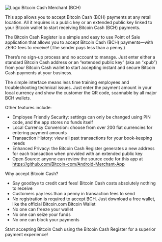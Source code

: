 ![Logo](screenshots/bcr_banner.png)
Bitcoin Cash Merchant (BCH)

This app allows you to accept Bitcoin Cash (BCH) payments at any retail location.
All it requires is a public key or an extended public key linked 
to your Bitcoin wallet to start receiving Bitcoin Cash (BCH) payments.

The Bitcoin Cash Register is a simple and easy to use Point of Sale application that allows you to accept Bitcoin Cash (BCH) payments—with ZERO fees to receive! (The sender pays less than a penny.)

There’s no sign-up process and no account to manage. Just enter either a standard Bitcoin Cash address or an “extended public key” (aka an “xpub”) from your Bitcoin Cash wallet to start accepting instant and secure Bitcoin Cash payments at your business.

The simple interface means less time training employees and troubleshooting technical issues. Just enter the payment amount in your local currency and show the customer the QR code, scannable by all major BCH wallets.

Other features include:
- Employee Friendly Security: settings can only be changed using PIN code, and the app stores no funds itself
- Local Currency Conversion: choose from over 200 fiat currencies for entering payment amounts
- Transaction History: view all past transactions for your book-keeping needs
- Enhanced Privacy: the Bitcoin Cash Register generates a new address for each transaction when provided with an extended public key
- Open Source: anyone can review the source code for this app at https://github.com/Bitcoin-com/Android-Merchant-App

Why accept Bitcoin Cash?
- Say goodbye to credit card fees! Bitcoin Cash costs absolutely nothing to receive
- Customers pay less than a penny in transaction fees to send
- No registration is required to accept BCH. Just download a free wallet, like the official Bitcoin.com Bitcoin Wallet
- No one can freeze your wallet
- No one can seize your funds
- No one can block your payments

Start accepting Bitcoin Cash using the Bitcoin Cash Register for a superior payment experience!
